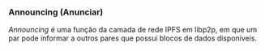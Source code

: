 ### Announcing (Anunciar)

_Announcing_ é uma função da camada de rede IPFS em libp2p, em que um par pode informar a outros pares que possui blocos de dados disponíveis.
